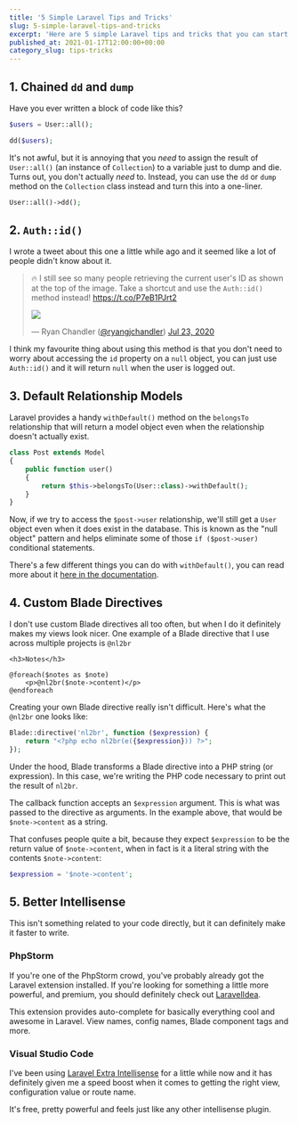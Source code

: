 ```yaml
---
title: '5 Simple Laravel Tips and Tricks'
slug: 5-simple-laravel-tips-and-tricks
excerpt: 'Here are 5 simple Laravel tips and tricks that you can start applying and using in your Laravel applications right now!'
published_at: 2021-01-17T12:00:00+00:00
category_slug: tips-tricks
---
```

## 1. Chained `dd` and `dump`

Have you ever written a block of code like this?

```php
$users = User::all();

dd($users);
```

It's not awful, but it is annoying that you _need_ to assign the result of `User::all()` (an instance of `Collection`) to a variable just to dump and die. Turns out, you don't actually _need_ to. Instead, you can use the `dd` or `dump` method on the `Collection` class instead and turn this into a one-liner.

```php
User::all()->dd();
```

## 2. `Auth::id()`

I wrote a tweet about this one a little while ago and it seemed like a lot of people didn't know about it.

> 🔥 I still see so many people retrieving the current user's ID as shown at the top of the image. Take a shortcut and use the `Auth::id()` method instead! <https://t.co/P7eB1PJrt2>
> 
> [![](https://pbs.twimg.com/media/EdnqD4AXoAIcrx3.png?name=thumb)](https://twitter.com/ryangjchandler/status/1286316647385636864/photo/1)
> 
> — Ryan Chandler ([@ryangjchandler](https://twitter.com/ryangjchandler)) [Jul 23, 2020](https://twitter.com/ryangjchandler/status/1286316647385636864)

I think my favourite thing about using this method is that you don't need to worry about accessing the `id` property on a `null` object, you can just use `Auth::id()` and it will return `null` when the user is logged out.

## 3. Default Relationship Models

Laravel provides a handy `withDefault()` method on the `belongsTo` relationship that will return a model object even when the relationship doesn't actually exist.

```php
class Post extends Model
{
    public function user()
    {
        return $this->belongsTo(User::class)->withDefault();
    }
}
```

Now, if we try to access the `$post->user` relationship, we'll still get a `User` object even when it does exist in the database. This is known as the "null object" pattern and helps eliminate some of those `if ($post->user)` conditional statements.

There's a few different things you can do with `withDefault()`, you can read more about it [here in the documentation](https://laravel.com/docs/8.x/eloquent-relationships#default-models).

## 4. Custom Blade Directives

I don't use custom Blade directives all too often, but when I do it definitely makes my views look nicer. One example of a Blade directive that I use across multiple projects is `@nl2br`

```blade
<h3>Notes</h3>

@foreach($notes as $note)
    <p>@nl2br($note->content)</p>
@endforeach
```

Creating your own Blade directive really isn't difficult. Here's what the `@nl2br` one looks like:

```php
Blade::directive('nl2br', function ($expression) {
    return "<?php echo nl2br(e({$expression})) ?>";
});
```

Under the hood, Blade transforms a Blade directive into a PHP string (or expression). In this case, we're writing the PHP code necessary to print out the result of `nl2br`.

The callback function accepts an `$expression` argument. This is what was passed to the directive as arguments. In the example above, that would be `$note->content` as a string.

That confuses people quite a bit, because they expect `$expression` to be the return value of `$note->content`, when in fact is it a literal string with the contents `$note->content`:

```php
$expression = '$note->content';
```

## 5. Better Intellisense

This isn't something related to your code directly, but it can definitely make it faster to write. 

### PhpStorm

If you're one of the PhpStorm crowd, you've probably already got the Laravel extension installed. If you're looking for something a little more powerful, and premium, you should definitely check out [LaravelIdea](https://plugins.jetbrains.com/plugin/13441-laravel-idea).

This extension provides auto-complete for basically everything cool and awesome in Laravel. View names, config names, Blade component tags and more.

### Visual Studio Code

I've been using [Laravel Extra Intellisense](https://marketplace.visualstudio.com/items?itemName=amiralizadeh9480.laravel-extra-intellisense) for a little while now and it has definitely given me a speed boost when it comes to getting the right view, configuration value or route name.

It's free, pretty powerful and feels just like any other intellisense plugin.